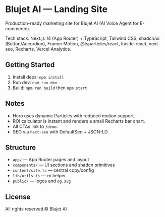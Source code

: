 # Blujet AI — Landing Site

Production-ready marketing site for Blujet AI (AI Voice Agent for E-commerce).

Tech stack: Next.js 14 (App Router) + TypeScript, Tailwind CSS, shadcn/ui (Button/Accordion), Framer Motion, @tsparticles/react, lucide-react, next-seo, Recharts, Vercel Analytics.

## Getting Started

1. Install deps: `npm install`
2. Run dev: `npm run dev`
3. Build: `npm run build` then `npm start`

## Notes

- Hero uses dynamic Particles with reduced motion support.
- ROI calculator is instant and renders a small Recharts bar chart.
- All CTAs link to `/demo`.
- SEO via `next-seo` with DefaultSeo + JSON-LD.

## Structure

- `app/` — App Router pages and layout
- `components/` — UI sections and shadcn primitives
- `content/site.ts` — central copy/config
- `lib/utils.ts` — `cn` helper
- `public/` — logos and `og.svg`

## License

All rights reserved.© Blujet AI

